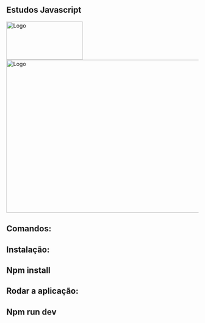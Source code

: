 ## Estudos Javascript  
<img src="https://github.com/abraao69/ApiRestful-teste/blob/main/logo.png" alt="Logo" width="200" height="100">



<img src="https://radicalhub.com/wp-content/uploads/2018/07/javascript.jpg" alt="Logo" width="700" height="400">  

## Comandos:
## Instalação:  
## Npm install
  
## Rodar a aplicação:

## Npm run dev
  

